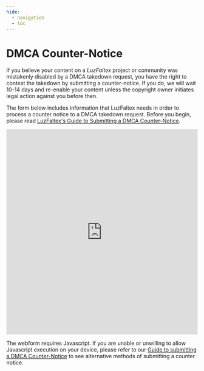 ```yaml
---
hide:
  - navigation
  - toc
---
```


# DMCA Counter-Notice
If you believe your content on a *LuzFaltex* project or community was mistakenly disabled by a DMCA takedown request, you have the right to contest the takedown by submitting a counter-notice. If you do, we will wait 10-14 days and re-enable your content unless the copyright owner initiates legal action against you before then.

The form below includes information that LuzFaltex needs in order to process a counter notice to a DMCA takedown request. Before you begin, please read [LuzFaltex's Guide to Submitting a DMCA Counter-Notice](../../docs/dmca/counter-notice.md).

<div class="frame"></div>

<iframe
      id="JotFormIFrame-251244533562150"
      title="DMCA Counter-Notice"
      onload="loader()"
      allowtransparency="true"
      allow="fullscreen"
      src="https://form.jotform.com/251244533562150"
      frameborder="0"
      style="min-width:100%;max-width:100%;height:539px;border:none;"
      scrolling="no"
  >
  </iframe>
  <script src='https://cdn.jotfor.ms/s/umd/latest/for-form-embed-handler.js'></script>
  <script>window.jotformEmbedHandler("iframe[id='JotFormIFrame-251244533562150']", "https://form.jotform.com/")</script>

<noscript>The webform requires Javascript. If you are unable or unwilling to allow Javascript execution on your device, please refer to our <a href="docs/dmca/counter-notice">Guide to submitting a DMCA Counter-Notice</a> to see alternative methods of submitting a counter notice.</noscript>